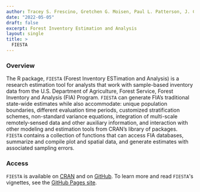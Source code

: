 ```yaml
---
author: Tracey S. Frescino, Gretchen G. Moisen, Paul L. Patterson, J. Chris Toney, and Grayson W. White
date: "2022-05-05"
draft: false
excerpt: Forest Inventory Estimation and Analysis
layout: single
title: >
  FIESTA
---
```


### Overview

The R package, `FIESTA` (Forest Inventory ESTimation and Analysis) is a
research estimation tool for analysts that work with sample-based
inventory data from the U.S. Department of Agriculture, Forest Service,
Forest Inventory and Analysis (FIA) Program. `FIESTA` can generate FIA’s
traditional state-wide estimates while also accommodate: unique
population boundaries, different evaluation time periods, customized
stratification schemes, non-standard variance equations, integration of
multi-scale remotely-sensed data and other auxiliary information, and
interaction with other modeling and estimation tools from CRAN’s library
of packages. `FIESTA` contains a collection of functions that can access
FIA databases, summarize and compile plot and spatial data, and generate
estimates with associated sampling errors.

### Access

`FIESTA` is available on [CRAN](https://CRAN.R-project.org/package=FIESTA) and on [GitHub](https://github.com/USDAForestService/FIESTA). To learn more and read
`FIESTA`'s vignettes, see the [GitHub Pages site](https://usdaforestservice.github.io/FIESTA/).

